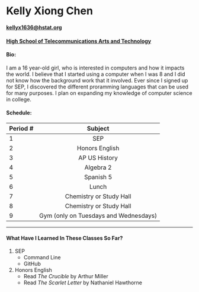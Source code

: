 # Kelly Xiong Chen
**kellyx1636@hstat.org**

#### [High School of Telecommunications Arts and Technology](www.hstat.org)

#### Bio: 
I am a 16 year-old girl, who is interested in computers and how it impacts the world. I believe that I started using a computer when I was 8 and I did not know how the background work that it involved. Ever since I signed up for SEP, I discovered the different proramming languages that can be used for many purposes. I plan on expanding my knowledge of computer science in college. 

#### Schedule:

|  Period # |               Subject                 |
|-----------|:-------------------------------------:|
|     1     |   SEP                                 |
|     2     | Honors English                        |
|     3     | AP US History                         |
|     4     | Algebra 2                             |
|     5     | Spanish 5                             |
|     6     | Lunch                                 |
|     7     | Chemistry or Study Hall               |
|     8     | Chemistry or Study Hall               |
|     9     | Gym (only on Tuesdays and Wednesdays) |  

-----
#### What Have I Learned In These Classes So Far?
1. SEP
    * Command Line
    * GitHub
2. Honors English
    * Read _The Crucible_ by Arthur Miller
    * Read _The Scarlet Letter_ by Nathaniel Hawthorne 


